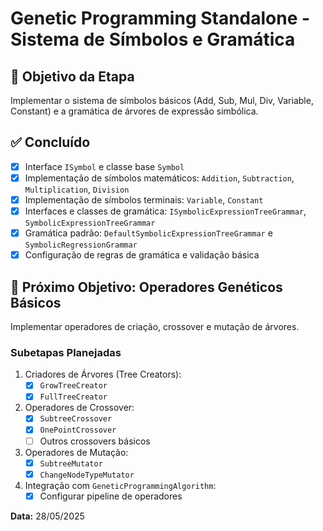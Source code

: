 # Genetic Programming Standalone - Sistema de Símbolos e Gramática

## 🎯 Objetivo da Etapa
Implementar o sistema de símbolos básicos (Add, Sub, Mul, Div, Variable, Constant) e a gramática de árvores de expressão simbólica.

## ✅ Concluído
- [x] Interface `ISymbol` e classe base `Symbol`
- [x] Implementação de símbolos matemáticos: `Addition`, `Subtraction`, `Multiplication`, `Division`
- [x] Implementação de símbolos terminais: `Variable`, `Constant`
- [x] Interfaces e classes de gramática: `ISymbolicExpressionTreeGrammar`, `SymbolicExpressionTreeGrammar`
- [x] Gramática padrão: `DefaultSymbolicExpressionTreeGrammar` e `SymbolicRegressionGrammar`
- [x] Configuração de regras de gramática e validação básica

## 🔄 Próximo Objetivo: Operadores Genéticos Básicos
Implementar operadores de criação, crossover e mutação de árvores.

### Subetapas Planejadas
1. Criadores de Árvores (Tree Creators):
   - [x] `GrowTreeCreator`
   - [x] `FullTreeCreator`
2. Operadores de Crossover:
   - [x] `SubtreeCrossover`
   - [x] `OnePointCrossover`
   - [ ] Outros crossovers básicos
3. Operadores de Mutação:
   - [x] `SubtreeMutator`
   - [x] `ChangeNodeTypeMutator`
4. Integração com `GeneticProgrammingAlgorithm`:
   - [x] Configurar pipeline de operadores

**Data:** 28/05/2025
